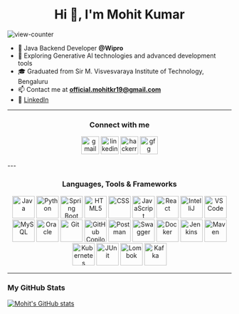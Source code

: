 <h1 align="center">Hi 👋, I'm Mohit Kumar</h1>
<p align="left"> <img src="https://komarev.com/ghpvc/?username=mohit-on-github&label=Profile%20views&color=0e75b6&style=flat" alt="view-counter" /> </p>

- 🔭 Java Backend Developer **@Wipro**
- 🌱 Exploring Generative AI technologies and advanced development tools
- 🎓 Graduated from Sir M. Visvesvaraya Institute of Technology, Bengaluru
- 📫 Contact me at **official.mohitkr19@gmail.com**
- 💼 [LinkedIn](https://www.linkedin.com/in/its-mohit-kumar)

---

<h3 align="center">Connect with me</h3>
<p align="center">
<a href="mailto:official.mohitkr19@gmail.com" target="blank"><img src="https://img.icons8.com/fluency/512/gmail.png" alt="gmail" height="40" width="40" /></a>
<a href="https://www.linkedin.com/in/its-mohit-kumar/" target="blank"><img src="https://img.icons8.com/fluency/48/000000/linkedin.png" alt="linkedin" height="40" width="40" /></a>
<a href="https://www.hackerrank.com/mht19kr97" target="blank"><img src="https://img.icons8.com/external-tal-revivo-color-tal-revivo/96/000000/external-hackerrank-is-a-technology-company-that-focuses-on-competitive-programming-logo-color-tal-revivo.png" alt="hackerrank" height="40" width="40" /></a>
<a href="https://auth.geeksforgeeks.org/user/officialmn0so/" target="blank"><img src="https://img.icons8.com/color/144/000000/GeeksforGeeks.png" alt="gfg" height="40" width="40" /></a>
<!-- <a href="https://leetcode.com/u/mohit-on-leetcode/" target="blank"><img src="https://avatars.githubusercontent.com/u/41718343" alt="gfg" height="40" width="40" /></a> -->
</p>
---

<h3 align="center">Languages, Tools & Frameworks</h3>
<p align="center">
<a href="https://www.java.com/" target="_blank"><img src="https://img.icons8.com/color/144/000000/java-coffee-cup-logo--v1.png" alt="Java" width="50" height="50"/></a>
<a href="https://www.python.org/" target="_blank"><img src="https://img.icons8.com/color/144/000000/python.png" alt="Python" width="50" height="50"/></a>
<a href="https://spring.io/projects/spring-boot" target="_blank"><img src="https://img.icons8.com/color/144/000000/spring-logo.png" alt="Spring Boot" width="50" height="50"/></a>
<a href="https://www.w3.org/html/" target="_blank"><img src="https://img.icons8.com/color/144/000000/html-5--v1.png" alt="HTML5" width="50" height="50"/></a>
<a href="https://www.w3schools.com/css/" target="_blank"><img src="https://img.icons8.com/color/150/000000/css3.png" alt="CSS" width="50" height="50"/></a>
<a href="https://developer.mozilla.org/en-US/docs/Web/JavaScript" target="_blank"><img src="https://img.icons8.com/color/144/000000/javascript--v1.png" alt="JavaScript" width="50" height="50"/></a>
<a href="https://reactjs.org/" target="_blank"><img src="https://img.icons8.com/color/144/000000/react-native.png" alt="React" width="50" height="50"/></a>
<a href="https://www.jetbrains.com/idea/" target="_blank"><img src="https://img.icons8.com/color/512/intellij-idea.png" alt="IntelliJ" width="50" height="50"/></a>
<a href="https://code.visualstudio.com/" target="_blank"><img src="https://img.icons8.com/color/512/visual-studio-code-2019.png" alt="VS Code" width="50" height="50"/></a>
<a href="https://www.mysql.com/" target="_blank"><img src="https://img.icons8.com/external-flat-juicy-fish/60/000000/external-sql-coding-and-development-flat-flat-juicy-fish.png" alt="MySQL" width="50" height="50"/></a>
<a href="https://www.oracle.com/database/" target="_blank"><img src="https://img.icons8.com/color/144/000000/oracle-logo.png" alt="Oracle" width="50" height="50"/></a>
<a href="https://git-scm.com/" target="_blank"><img src="https://img.icons8.com/color/2x/git.png" alt="Git" width="50" height="50"/></a>
<a href="https://github.com/features/copilot" target="_blank"><img src="https://img.icons8.com/color/144/000000/github.png" alt="GitHub Copilot" width="50" height="50"/></a>
<a href="https://www.postman.com/" target="_blank"><img src="https://img.icons8.com/external-tal-revivo-shadow-tal-revivo/96/000000/external-postman-is-the-only-complete-api-development-environment-logo-shadow-tal-revivo.png" alt="Postman" width="50" height="50"/></a>
<a href="https://swagger.io/" target="_blank"><img src="https://img.icons8.com/ios-filled/100/34C759/api-settings.png" alt="Swagger" width="50" height="50"/></a>
<a href="https://www.docker.com/" target="_blank"><img src="https://img.icons8.com/color/144/000000/docker.png" alt="Docker" width="50" height="50"/></a>
<a href="https://www.jenkins.io/" target="_blank"><img src="https://img.icons8.com/color/144/000000/jenkins.png" alt="Jenkins" width="50" height="50"/></a>
<a href="https://maven.apache.org/" target="_blank"><img src="https://img.icons8.com/color/144/000000/apache-maven.png" alt="Maven" width="50" height="50"/></a>
<a href="https://kubernetes.io/" target="_blank"><img src="https://img.icons8.com/color/144/000000/kubernetes.png" alt="Kubernetes" width="50" height="50"/></a>
<a href="https://junit.org/" target="_blank"><img src="https://junit.org/junit5/assets/img/junit5-logo.png" alt="JUnit" width="50" height="50"/></a>
<a href="https://projectlombok.org/" target="_blank"><img src="https://avatars.githubusercontent.com/u/45949248" alt="Lombok" width="50" height="50"/></a>
<a href="https://kafka.apache.org/" target="_blank"><img src="https://encrypted-tbn0.gstatic.com/images?q=tbn:ANd9GcTDCsnH-LecjXUO0ujaEgMSALxOVGEf_7KSZA&s" alt="Kafka" width="50" height="50"/></a>

</p>

---

### My GitHub Stats

[![Mohit's GitHub stats](https://github-readme-stats.vercel.app/api?username=mohit-on-github&show_icons=true&theme=gruvbox&hide=contribs,issues)](https://github.com/anuraghazra/github-readme-stats)

<!---

### My GitHub Streak

[![GitHub Streak](https://streak-stats.demolab.com/?user=mohit-on-github&theme=dark)](https://git.io/streak-stats)
-->
